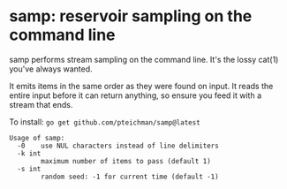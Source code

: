 samp: reservoir sampling on the command line
============================================

samp performs stream sampling on the command line. It's the lossy cat(1)
you've always wanted.

It emits items in the same order as they were found on input. It reads the
entire input before it can return anything, so ensure you feed it with a
stream that ends.

To install: `go get github.com/pteichman/samp@latest`

```
Usage of samp:
  -0    use NUL characters instead of line delimiters
  -k int
        maximum number of items to pass (default 1)
  -s int
        random seed: -1 for current time (default -1)
```
